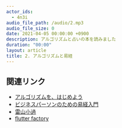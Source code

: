 ```yaml
---
actor_ids:
  - 4n3i
audio_file_path: /audio/2.mp3
audio_file_size: 0
date: 2021-04-05 00:00:00 +0900
description: アルゴリズムと占いの本を読みました
duration: "00:00"
layout: article
title: 2. アルゴリズムと易経
---
```


## 関連リンク

- [アルゴリズムを、はじめよう](https://www.amazon.co.jp/%E3%82%A2%E3%83%AB%E3%82%B4%E3%83%AA%E3%82%BA%E3%83%A0%E3%82%92%E3%80%81%E3%81%AF%E3%81%98%E3%82%81%E3%82%88%E3%81%86-%E4%BC%8A%E8%97%A4-%E9%9D%99%E9%A6%99/dp/4844332015/ref=sr_1_1?adgrpid=104297534069&dchild=1&gclid=CjwKCAjw6qqDBhB-EiwACBs6x0r-rd6_C00LtAwvIZZ3W3qeNKeZBcu_zKSXm2PvpsI-FG5upUWOqBoCT1wQAvD_BwE&hvadid=450035242050&hvdev=c&hvlocphy=1009333&hvnetw=g&hvqmt=e&hvrand=13169451236031750646&hvtargid=kwd-334580489218&hydadcr=27266_11561145&jp-ad-ap=0&keywords=%E3%82%A2%E3%83%AB%E3%82%B4%E3%83%AA%E3%82%BA%E3%83%A0%E3%82%92+%E3%81%AF%E3%81%98%E3%82%81%E3%82%88%E3%81%86&qid=1617624839&sr=8-1)
- [ビジネスパーソンのための易経入門](https://www.amazon.co.jp/%E3%83%93%E3%82%B8%E3%83%8D%E3%82%B9%E3%83%91%E3%83%BC%E3%82%BD%E3%83%B3%E3%81%AE%E3%81%9F%E3%82%81%E3%81%AE%E6%98%93%E7%B5%8C%E5%85%A5%E9%96%80/dp/B079M31F1R)
- [雷山小過](https://www.google.com/search?q=%E9%9B%B7%E5%B1%B1%E5%B0%8F%E9%81%8E)
- [flutter factory](https://www.google.com/search?q=flutter+factory)

